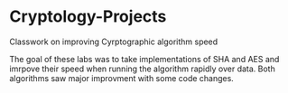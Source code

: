 # Cryptology-Projects
Classwork on improving Cyrptographic algorithm speed

The goal of these labs was to take implementations of SHA and AES and imrpove their speed when running the algorithm rapidly over data. Both algorithms saw major improvment with some code changes.
